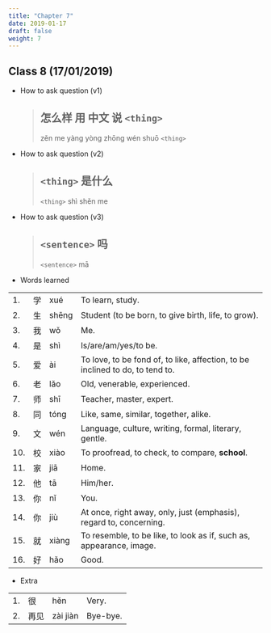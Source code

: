 ```yaml
---
title: "Chapter 7"
date: 2019-01-17
draft: false
weight: 7
---
```


## Class 8 (17/01/2019)

- How to ask question (v1)

  > ## 怎么样 用 中文 说 `<thing>`
  > zěn me yàng yòng zhōng wén shuō `<thing>`

- How to ask question (v2)

  > ## `<thing>` 是什么 
  > `<thing>` shì shěn me 

- How to ask question (v3)

  > ## `<sentence>` 吗 
  > `<sentence>` mā

- Words learned

|     |      |            |                |
|-----|------|------------|----------------|
| 1.  | 学   | xué   | To learn, study. |
| 2.  | 生   | shēng | Student (to be born, to give birth, life, to grow). |
| 3.  | 我   | wǒ    | Me. |
| 4.  | 是   | shì   | Is/are/am/yes/to be. |
| 5.  | 爱   | ài    | To love, to be fond of, to like, affection, to be inclined to do, to tend to. |
| 6.  | 老   | lǎo   | Old, venerable, experienced. |
| 7.  | 师   | shī   | Teacher, master, expert. |
| 8.  | 同   | tóng  | Like, same, similar, together, alike. |
| 9.  | 文   | wén   | Language, culture, writing, formal, literary, gentle. |
| 10. | 校   | xiào  | To proofread, to check, to compare, **school**. |
| 11. | 家   | jiā   | Home. |
| 12. | 他   | tā    | Him/her. |
| 13. | 你   | nǐ    | You. |
| 14. | 你   | jiù   | At once, right away, only, just (emphasis), regard to, concerning. |
| 15. | 就   | xiàng | To resemble, to be like, to look as if, such as, appearance, image. |
| 16. | 好   | hǎo   | Good. |

- Extra

|     |      |            |                |
|-----|------|------------|----------------|
| 1.  | 很   | hěn   | Very. |
| 2.  | 再见   | zài jiàn | Bye-bye. |


